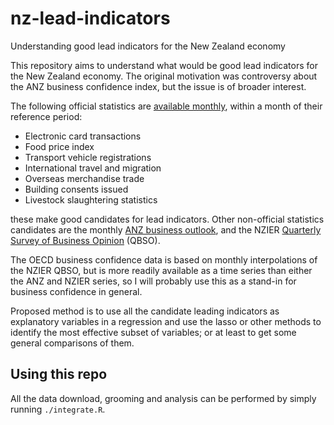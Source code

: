 # nz-lead-indicators
Understanding good lead indicators for the New Zealand economy

This repository aims to understand what would be good lead indicators for the New Zealand economy.  The original motivation was controversy about the ANZ business confidence index, but the issue is of broader interest.

The following official statistics are [available monthly](https://www.stats.govt.nz/release-calendar/), within a month of their reference period:

- Electronic card transactions
- Food price index
- Transport vehicle registrations
- International travel and migration
- Overseas merchandise trade
- Building consents issued
- Livestock slaughtering statistics

these make good candidates for lead indicators.  Other non-official statistics candidates are the monthly [ANZ business outlook](https://www.anz.co.nz/resources/a/b/ab0e67804cde543883beefc0c7ad410a/business-outlook-background-information.pdf?MOD=AJPERES), and the NZIER [Quarterly Survey of Business Opinion](https://nzier.org.nz/ABout%20QSBO/) (QBSO).

The OECD business confidence data is based on monthly interpolations of the NZIER QBSO, but is more readily available as a time series than either the ANZ and NZIER series, so I will probably use this as a stand-in for business confidence in general.

Proposed method is to use all the candidate leading indicators as explanatory variables in a regression and use the lasso or other methods to identify the most effective subset of variables; or at least to get some general comparisons of them.

## Using this repo

All the data download, grooming and analysis can be performed by simply running `./integrate.R`.

